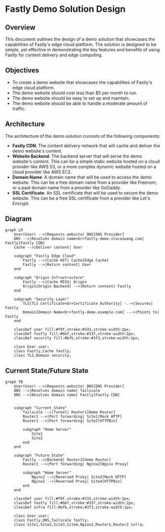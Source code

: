 # Fastly Demo Solution Design

## Overview

This document outlines the design of a demo solution that showcases the capabilities of Fastly's edge cloud platform. The solution is designed to be simple, yet effective in demonstrating the key features and benefits of using Fastly for content delivery and edge computing.

## Objectives

- To create a demo website that showcases the capabilities of Fastly's edge cloud platform.
- The demo website should cost less than $5 per month to run.
- The demo website should be easy to set up and maintain.
- The demo website should be able to handle a moderate amount of traffic.

## Architecture

The architecture of the demo solution consists of the following components:

- **Fastly CDN**: The content delivery network that will cache and deliver the demo website's content.
- **Website Backend**: The backend server that will serve the demo website's content. This can be a simple static website hosted on a cloud provider like AWS S3, or a more complex dynamic website hosted on a cloud provider like AWS EC2.
- **Domain Name**: A domain name that will be used to access the demo website. This can be a free domain name from a provider like Freenom, or a paid domain name from a provider like GoDaddy.
- **SSL Certificate**: An SSL certificate that will be used to secure the demo website. This can be a free SSL certificate from a provider like Let's Encrypt.

## Diagram

```mermaid
graph LR
    User(User) -->|Requests website| DNS[DNS Provider]
    DNS -->|Resolves domain name<br>fastly-demo.vlucaswang.com| Fastly[Fastly CDN]
    Cache -->|Deliver content| User

    subgraph "Fastly Edge Cloud"
        Fastly -->|Cache HIT| Cache[Edge Cache]
        Fastly -->|Return content| User
    end

    subgraph "Origin Infrastructure"
        Fastly -->|Cache MISS| Origin
        Origin[Origin Backend] -->|Return content| Fastly
    end

    subgraph "Security Layer"
        TLS[TLS Certificate<br>Certificate Authority] -.->|Secures| Fastly
        Domain[Domain Name<br>fastly-demo.example.com] -.->|Points to| Fastly
    end

    classDef user fill:#f9f,stroke:#333,stroke-width:2px;
    classDef fastly fill:#bbf,stroke:#33f,stroke-width:2px;
    classDef security fill:#bfb,stroke:#3f3,stroke-width:1px;

    class User user;
    class Fastly,Cache fastly;
    class TLS,Domain security;
```

## Current State/Future State

```mermaid
graph TB
    User(User) -->|Requests website| DNS[DNS Provider]
    DNS -->|Resolves domain name| Tailscale
    DNS -->|Resolves domain name| Fastly[Fastly CDN]


    subgraph "Current_State"
        Tailscale -->|Tunnel| Router1[Home Router]
        Router1 -->|Port forwarding| Site1[Mock HTTP]
        Router1 -->|Port forwarding| Site2[HTTPBin]

        subgraph "Home Server"
            Site1
            Site2
        end
    end

    subgraph "Future_State"
        Fastly -->|Backend| Router2[Home Router]
        Router2 -->|Port forwarding| Nginx2[Nginx Proxy]

        subgraph "Home Server"
            Nginx2 -->|Reversed Proxy| Site3[Mock HTTP]
            Nginx2 -->|Reversed Proxy| Site4[HTTPBin]
        end
    end

    classDef user fill:#f9f,stroke:#333,stroke-width:2px;
    classDef fastly fill:#bbf,stroke:#33f,stroke-width:2px;
    classDef infra fill:#bfb,stroke:#3f3,stroke-width:1px;

    class User user;
    class Fastly,DNS,Tailscale fastly;
    class Site1,Site2,Site3,Site4,Nginx2,Router1,Router2 infra;
```